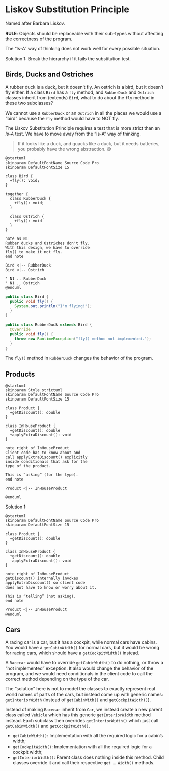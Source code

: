 # Liskov Substitution Principle

Named after Barbara Liskov.

**RULE**: Objects should be replaceable with their sub-types without affecting the correctness of the program.

The “Is-A” way of thinking does not work well for every possible situation.

Solution 1: Break the hierarchy if it fails the substitution test.



## Birds, Ducks and Ostriches

A rubber duck is a duck, but it doesn’t fly. An ostrich is a bird, but it doesn’t fly either. If a class `Bird` has a `fly` method, and `RubberDuck` and `Ostrich` classes inherit from (extends) `Bird`, what to do about the `fly` method in these two subclasses?

We cannot use a `RubberDuck` or an `Ostrich` in all the places we would use a “bird” because the `fly` method would have to NOT fly.

The Liskov Substitution Principle requires a test that is more strict than an *Is-A* test. We have to move away from the “Is-A” way of thinking.

> If it looks like a duck, and quacks like a duck, but it needs batteries, you probably have the wrong abstraction. 😅

```plantuml
@startuml
skinparam DefaultFontName Source Code Pro
skinparam DefaultFontSize 15

class Bird {
  +fly(): void;
}

together {
  class RubberDuck {
    +fly(): void;
  }

  class Ostrich {
    +fly(): void
  }
}

note as N1
Rubber ducks and Ostriches don't fly.
With this design, we have to override
fly() to make it not fly.
end note

Bird <|-- RubberDuck
Bird <|-- Ostrich

' N1 .. RubberDuck
' N1 .. Ostrich
@enduml
```

```java
public class Bird {
  public void fly() {
    System.out.println("I'm flying!");
  }
}

public class RubberDuck extends Bird {
  @Override
  public void fly() {
    throw new RuntimeException("fly() method not implemented.");
  }
}
```

The `fly()` method in `RubberDuck` changes the behavior of the program.

## Products

```plantuml
@startuml
skinparam Style strictuml
skinparam DefaultFontName Source Code Pro
skinparam DefaultFontSize 15

class Product {
  +getDiscount(): double
}

class InHouseProduct {
  +getDiscount(): double
  +applyExtraDiscount(): void
}

note right of InHouseProduct
Client code has to know about and
call applyExtraDiscount() explicitly
inside conditionals that ask for the
type of the product.

This is “asking” (for the type).
end note

Product <|-- InHouseProduct

@enduml
```


Solution 1:

```plantuml
@startuml
skinparam DefaultFontName Source Code Pro
skinparam DefaultFontSize 15

class Product {
  +getDiscount(): double
}

class InHouseProduct {
  +getDiscount(): double
  -applyExtraDiscount(): void
}

note right of InHouseProduct
getDiscount() internally invokes
applyExtraDiscount() so client code
does not have to know or worry about it.

This is “telling” (not asking).
end note

Product <|-- InHouseProduct
@enduml
```



## Cars

A racing car is a car, but it has a cockpit, while normal cars have cabins. You would have a `getCabinWidth()` for normal cars, but it would be wrong for racing cars, which should have a `getCockpitWidth()` instead.

A `Racecar` would have to override `getCabinWidth()` to do nothing, or throw a “not implemented” exception. It also would change the behavior of the program, and we would need conditionals in the client code to call the correct method depending on the type of the car.



The “solution” here is not to model the classes to exactly represent real world names of parts of the cars, but instead come up with generic names: `getInteriorWidth` (instead of `getCabinWith()` and `getCockpitWidth()`).



Instead of making `Racecar` inherit from `Car`,  we instead create a new parent class called `Vehicle` which has this generic `getInteriorWidth` method instead. Each subclass then overrides `getInteriorWidth()` which just call `getCabinWidth()` and `getCockpitWidth()`.

- `getCabinWidth()`: Implementation with all the required logic for a cabin’s width;
- `getCockpitWidth()`: Implementation with all the required logic for a cockpit width;
- `getInteriorWidth()`: Parent class does nothing inside this method. Child classes override it and call their respective `get … Width()` methods.

